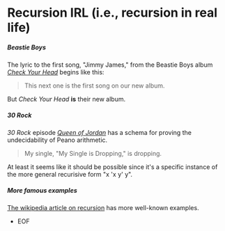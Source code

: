 # Recursion IRL (i.e., recursion in real life)

##### Beastie Boys
The lyric to the first song, "Jimmy James," from the Beastie Boys album [*Check Your Head*](https://www.youtube.com/watch?v=NIII1-jKJeY&t=267s) begins like this:	
> This next one is the first song on our new album.

But _Check Your Head_ **is** their new album.
	
##### 30 Rock
 _30 Rock_ episode [_Queen of Jordan_](https://getyarn.io/yarn-clip/05fb0549-ce6a-451e-86c7-6a34195c75b1)  has a schema for proving the undecidability of Peano arithmetic. 
> My single, "My Single is Dropping," is dropping.

At least it seems like it should be possible since it's a specific instance of the more general recurisive form "x 'x y' y".
	
##### More famous examples
[The wikipedia article on recursion](https://en.wikipedia.org/wiki/Recursion) has more well-known examples.

- EOF